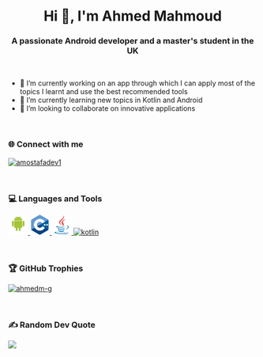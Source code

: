 <h1 align="center">Hi 👋, I'm Ahmed Mahmoud</h1>
<h3 align="center">A passionate Android developer and a master's student in the UK</h3>

<br>

- 🔭 I’m currently working on an app through which I can apply most of the topics I learnt and use the best recommended tools
- 🌱 I’m currently learning new topics in Kotlin and Android
- 👯 I’m looking to collaborate on innovative applications

<br>

<h3 align="left">🌐 Connect with me</h3>
<p align="left">
<a href="https://linkedin.com/in/amostafadev1" target="blank"><img align="center" src="https://raw.githubusercontent.com/rahuldkjain/github-profile-readme-generator/master/src/images/icons/Social/linked-in-alt.svg" alt="amostafadev1" height="30" width="40" /></a>
</p>

<br>

<h3 align="left">💻 Languages and Tools</h3>
<p align="left"> <a href="https://developer.android.com" target="_blank" rel="noreferrer"> <img src="https://raw.githubusercontent.com/devicons/devicon/master/icons/android/android-original-wordmark.svg" alt="android" width="40" height="40"/> </a> <a href="https://www.w3schools.com/cpp/" target="_blank" rel="noreferrer"> <img src="https://raw.githubusercontent.com/devicons/devicon/master/icons/cplusplus/cplusplus-original.svg" alt="cplusplus" width="40" height="40"/> </a> <a href="https://www.java.com" target="_blank" rel="noreferrer"> <img src="https://raw.githubusercontent.com/devicons/devicon/master/icons/java/java-original.svg" alt="java" width="40" height="40"/> </a> <a href="https://kotlinlang.org" target="_blank" rel="noreferrer"> <img src="https://www.vectorlogo.zone/logos/kotlinlang/kotlinlang-icon.svg" alt="kotlin" width="40" height="40"/> </a> </p>

<br>

<h3 align="left">🏆 GitHub Trophies</h3>
<p align="left"> <a href="https://github.com/ryo-ma/github-profile-trophy"><img src="https://github-profile-trophy.vercel.app/?username=ahmedm-g" alt="ahmedm-g" /></a> </p>

<br>

<h3 align="left">✍️ Random Dev Quote</h3>

![](https://quotes-github-readme.vercel.app/api?type=vetical&theme=light)
